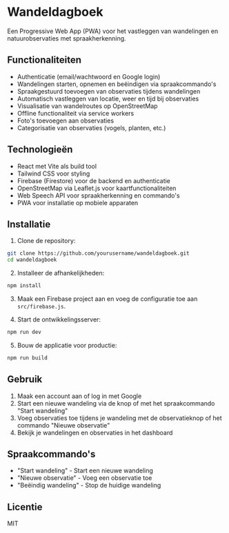 # Wandeldagboek

Een Progressive Web App (PWA) voor het vastleggen van wandelingen en natuurobservaties met spraakherkenning.

## Functionaliteiten

- Authenticatie (email/wachtwoord en Google login)
- Wandelingen starten, opnemen en beëindigen via spraakcommando's
- Spraakgestuurd toevoegen van observaties tijdens wandelingen
- Automatisch vastleggen van locatie, weer en tijd bij observaties
- Visualisatie van wandelroutes op OpenStreetMap
- Offline functionaliteit via service workers
- Foto's toevoegen aan observaties
- Categorisatie van observaties (vogels, planten, etc.)

## Technologieën

- React met Vite als build tool
- Tailwind CSS voor styling
- Firebase (Firestore) voor de backend en authenticatie
- OpenStreetMap via Leaflet.js voor kaartfunctionaliteiten
- Web Speech API voor spraakherkenning en commando's
- PWA voor installatie op mobiele apparaten

## Installatie

1. Clone de repository:
```bash
git clone https://github.com/yourusername/wandeldagboek.git
cd wandeldagboek
```

2. Installeer de afhankelijkheden:
```bash
npm install
```

3. Maak een Firebase project aan en voeg de configuratie toe aan `src/firebase.js`.

4. Start de ontwikkelingsserver:
```bash
npm run dev
```

5. Bouw de applicatie voor productie:
```bash
npm run build
```

## Gebruik

1. Maak een account aan of log in met Google
2. Start een nieuwe wandeling via de knop of met het spraakcommando "Start wandeling"
3. Voeg observaties toe tijdens je wandeling met de observatieknop of het commando "Nieuwe observatie"
4. Bekijk je wandelingen en observaties in het dashboard

## Spraakcommando's

- "Start wandeling" - Start een nieuwe wandeling
- "Nieuwe observatie" - Voeg een observatie toe
- "Beëindig wandeling" - Stop de huidige wandeling

## Licentie

MIT 